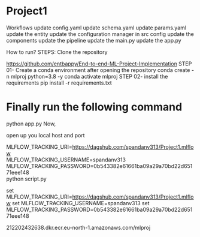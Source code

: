 # Project1

Workflows
update config.yaml
update schema.yaml
update params.yaml
update the entity
update the configuration manager in src config
update the components
update the pipeline
update the main.py
update the app.py

How to run?
STEPS:
Clone the repository

https://github.com/entbappy/End-to-end-ML-Project-Implementation
STEP 01- Create a conda environment after opening the repository
conda create -n mlproj python=3.8 -y
conda activate mlproj
STEP 02- install the requirements
pip install -r requirements.txt
# Finally run the following command
python app.py
Now,

open up you local host and port



MLFLOW_TRACKING_URI=https://dagshub.com/spandanv313/Project1.mlflow \
MLFLOW_TRACKING_USERNAME=spandanv313 \
MLFLOW_TRACKING_PASSWORD=0b543382e61661ba09a29a70bd22d65171eee148 \
python script.py

set  MLFLOW_TRACKING_URI=https://dagshub.com/spandanv313/Project1.mlflow
set MLFLOW_TRACKING_USERNAME=spandanv313
set MLFLOW_TRACKING_PASSWORD=0b543382e61661ba09a29a70bd22d65171eee148

212202432638.dkr.ecr.eu-north-1.amazonaws.com/mlproj